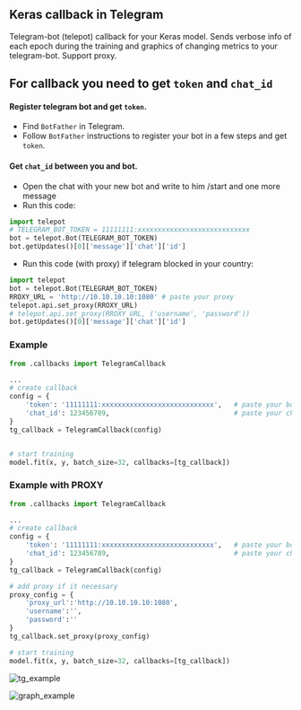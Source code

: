 ## Keras callback in Telegram
Telegram-bot (telepot) callback for your Keras model.
Sends verbose info of each epoch during the training and graphics of changing metrics  to your telegram-bot. Support proxy.


## For callback you need to get `token` and `chat_id`

#### Register telegram bot and get `token`.  
 - Find `BotFather` in Telegram.
 - Follow `BotFather` instructions to register your bot in a few steps and get `token`.

#### Get `chat_id` between you and bot.
 - Open the chat with your new bot and write to him /start and one more message
 - Run this code:

```python
import telepot
# TELEGRAM_BOT_TOKEN = 11111111:xxxxxxxxxxxxxxxxxxxxxxxxxxxx
bot = telepot.Bot(TELEGRAM_BOT_TOKEN)
bot.getUpdates()[0]['message']['chat']['id']
```

 - Run this code (with proxy) if telegram blocked in your country:
```python
import telepot
bot = telepot.Bot(TELEGRAM_BOT_TOKEN)
RROXY_URL = 'http://10.10.10.10:1080' # paste your proxy
telepot.api.set_proxy(RROXY_URL)
# telepot.api.set_proxy(RROXY_URL, ('username', 'password')) 
bot.getUpdates()[0]['message']['chat']['id']
```


### Example
```python
from .callbacks import TelegramCallback

...
# create callback
config = {
    'token': '11111111:xxxxxxxxxxxxxxxxxxxxxxxxxxxx',   # paste your bot token
    'chat_id': 123456789,                               # paste your chat_id
}
tg_callback = TelegramCallback(config)


# start training
model.fit(x, y, batch_size=32, callbacks=[tg_callback])
```

### Example with PROXY
```python
from .callbacks import TelegramCallback

...
# create callback
config = {
    'token': '11111111:xxxxxxxxxxxxxxxxxxxxxxxxxxxx',   # paste your bot token
    'chat_id': 123456789,                               # paste your chat_id
}
tg_callback = TelegramCallback(config)

# add proxy if it necessary
proxy_config = {
    'proxy_url':'http://10.10.10.10:1080',
    'username':'',
    'password':''
}
tg_callback.set_proxy(proxy_config)

# start training
model.fit(x, y, batch_size=32, callbacks=[tg_callback])
```
![tg_example](https://github.com/bulatza/keras_telegram_callbacks/blob/master/images/telegram_example.png)

![graph_example](https://github.com/bulatza/keras_telegram_callbacks/blob/master/images/graphics.png)
